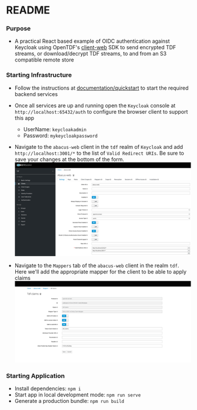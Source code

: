 # README

### Purpose

- A practical React based example of OIDC authentication against Keycloak using OpenTDF's [client-web](https://github.com/opentdf/client-web) SDK to send encrypted TDF streams, or download/decrypt TDF streams, to and from an S3 compatible remote store

### Starting Infrastructure
- Follow the instructions at [documentation/quickstart](https://github.com/opentdf/opentdf/tree/main/quickstart) to start the required backend services

- Once all services are up and running open the `Keycloak` console at `http://localhost:65432/auth` to configure the browser client to support this app

   - UserName: `keycloakadmin`
   - Password: `mykeycloakpassword`

- Navigate to the `abacus-web` client in the `tdf` realm of `Keycloak` and add `http://localhost:3001/*` to the list of `Valid Redirect URIs`. Be sure to save your changes at the bottom of the form.
![Valid Redirect URI added to client](./resource/redirectUrl.png)

- Navigate to the `Mappers` tab of the `abacus-web` client in the realm `tdf`. Here we'll add the appropriate mapper for the client to be able to apply claims
![Add mapper to client](./resource/clientMapper.png)

### Starting Application

- Install dependencies: `npm i`
- Start app in local development mode: `npm run serve`
- Generate a production bundle: `npm run build`
